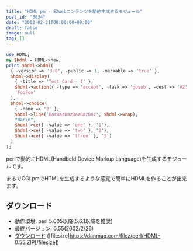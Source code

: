 ```yaml
---
title: "HDML.pm - EZwebコンテンツを動的生成するモジュール"
post_id: "3034"
date: "2002-02-21T00:00:00+09:00"
draft: false
image: null
tag: []
---
```


```Perl
use HDML;
my $hdml = HDML->new;
print $hdml->hdml(
　{ -version => '3.0', -public => 1, -markable => 'true' },
　$hdml->display(
　　{ -title => 'Test Card - 1' },
　　$hdml->action({ -type => 'accept', -task => 'gosub', -dest => '#2' }),
　　'FooFoo'
　),
　$hdml->choice(
　　{ -name => '2' },
　　$hdml->line('BazBazBazBazBazBaz', $hdml->wrap),
　　"Bar\n",
　　$hdml->ce({ -value => 'one' }, '1'),
　　$hdml->ce({ -value => 'two' }, '2'),
　　$hdml->ce({ -value => 'three' }, '3')
　)
);
```

perlで動的にHDML(Handbeld Device Markup Language)を生成するモジュールです。

まるでCGI.pmでHTMLを生成するような感覚で簡単にHDMLを作ることが出来ます。

## ダウンロード


  * 動作環境: perl 5.005以降(5.6.1以降を推奨)
  * 最終バージョン: 0.55(2002/2/26)
  * [ダウンロード](/filez/perl/HDML-0.55.ZIP) ([filesize]https://danmaq.com/filez/perl/HDML-0.55.ZIP[/filesize])
